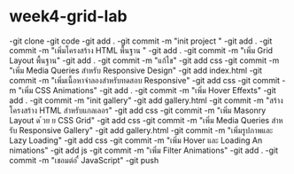# week4-grid-lab

-git clone
-git code
-git add .
-git commit -m "init project "
-git add .
-git commit -m "เพิ่มโครงสร้าง HTML พื้นฐาน "
-git add .
-git commit -m "เพิ่ม Grid Layout พื้นฐาน"
-git add .
-git commit -m "แก้ไข"
-git add css
-git commit -m "เพิ่ม Media Queries สําหรับ Responsive Design"
-git add index.html
-git commit -m "เพิ่มเนื้อหาจําลองสําหรับทดสอบ Responsive"
-git add css
-git commit -m "เพิ่ม CSS Animations"
-git add .
-git commit -m "เพิ่ม Hover Effexts"
-git add .
-git commit -m "init gallery"
-git add gallery.html
-git commit -m "สร้างโครงสร้าง HTML สําหรับแกลเลอร"
-git add css
-git commit -m "เพิ่ม Masonry Layout ด ้วย  ย CSS Grid"
-git add css
-git commit -m "เพิ่ม Media Queries สําหรับ Responsive Gallery"
-git add gallery.html
-git commit -m "เพิ่มรูปภาพและ Lazy Loading"
-git add css
-git commit -m "เพิ่ม Hover และ Loading An nimations"
-git add js
-git commit -m "เพิ่ม Filter Animations"
-git add .
-git commit -m "เชอมต่อ ื่ JavaScript"
-git push